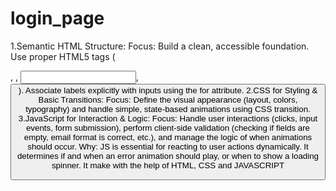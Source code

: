 # login_page
1.Semantic HTML Structure:
Focus: Build a clean, accessible foundation. Use proper HTML5 tags (<form>, <label>, <input>, <button>). Associate labels explicitly with inputs using the for attribute.
2.CSS for Styling & Basic Transitions:
Focus: Define the visual appearance (layout, colors, typography) and handle simple, state-based animations using CSS transition.
3.JavaScript for Interaction & Logic:
Focus: Handle user interactions (clicks, input events, form submission), perform client-side validation (checking if fields are empty, email format is correct, etc.), and manage the logic of when animations should occur.
Why: JS is essential for reacting to user actions dynamically. It determines if and when an error animation should play, or when to show a loading spinner.
It make with the help of HTML, CSS and JAVASCRIPT
